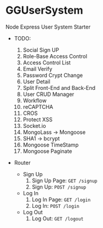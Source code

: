 # GGUserSystem
Node Express User System Starter

* TODO:
	1. Social Sign UP
	2. Role-Base Access Control
	3. Access Control List
	4. Email Verify
	5. Password Crypt Change
	6. User Detail
	7. Split Front-End and Back-End
	8. User CRUD Manager
	9. Workflow
	10. reCAPTCHA
	11. CROS
	12. Protect XSS
	13. Socket.io
	14. MongoLass -> Mongoose
	15. SHA1 -> bcrypt
	16. Mongoose TimeStamp
	17. Mongoose Paginate

* Router
	* Sign Up
		1. Sign Up Page: `GET /signup`
		2. Sign Up: `POST /signup`
	* Log In
		1. Log In Page: `GET /login`
		2. Log In: `POST /login`
	* Log Out
		1. Log Out: `GET /logout`